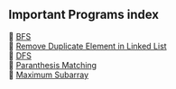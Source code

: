 ## Important Programs index

📜 [BFS](BFS.md) <br/>
📜 [Remove Duplicate Element in Linked List](RemoveDuplicateLinkedList.md) <br/>
📜 [DFS](DFS.md) <br/>
📜 [Paranthesis Matching](ParanthesisMatching.md) <br/>
📜 [Maximum Subarray](maxSubarray.md) <br/>